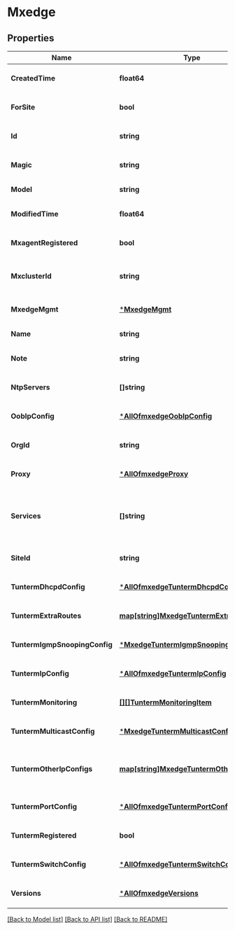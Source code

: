 # Mxedge

## Properties
Name | Type | Description | Notes
------------ | ------------- | ------------- | -------------
**CreatedTime** | **float64** |  | [optional] [default to null]
**ForSite** | **bool** |  | [optional] [default to null]
**Id** | **string** |  | [optional] [default to null]
**Magic** | **string** |  | [optional] [default to null]
**Model** | **string** |  | [default to null]
**ModifiedTime** | **float64** |  | [optional] [default to null]
**MxagentRegistered** | **bool** |  | [optional] [default to null]
**MxclusterId** | **string** | MxCluster this MxEdge belongs to | [optional] [default to null]
**MxedgeMgmt** | [***MxedgeMgmt**](mxedge_mgmt.md) |  | [optional] [default to null]
**Name** | **string** |  | [default to null]
**Note** | **string** |  | [optional] [default to null]
**NtpServers** | **[]string** |  | [optional] [default to null]
**OobIpConfig** | [***AllOfmxedgeOobIpConfig**](AllOfmxedgeOobIpConfig.md) |  | [optional] [default to null]
**OrgId** | **string** |  | [optional] [default to null]
**Proxy** | [***AllOfmxedgeProxy**](AllOfmxedgeProxy.md) |  | [optional] [default to null]
**Services** | **[]string** | list of services to run, tunterm only for now | [optional] [default to null]
**SiteId** | **string** |  | [optional] [default to null]
**TuntermDhcpdConfig** | [***AllOfmxedgeTuntermDhcpdConfig**](AllOfmxedgeTuntermDhcpdConfig.md) |  | [optional] [default to null]
**TuntermExtraRoutes** | [**map[string]MxedgeTuntermExtraRoute**](mxedge_tunterm_extra_route.md) | Property key is a CIDR | [optional] [default to null]
**TuntermIgmpSnoopingConfig** | [***MxedgeTuntermIgmpSnoopingConfig**](mxedge_tunterm_igmp_snooping_config.md) |  | [optional] [default to null]
**TuntermIpConfig** | [***AllOfmxedgeTuntermIpConfig**](AllOfmxedgeTuntermIpConfig.md) |  | [optional] [default to null]
**TuntermMonitoring** | [**[][]TuntermMonitoringItem**](array.md) |  | [optional] [default to null]
**TuntermMulticastConfig** | [***MxedgeTuntermMulticastConfig**](mxedge_tunterm_multicast_config.md) |  | [optional] [default to null]
**TuntermOtherIpConfigs** | [**map[string]MxedgeTuntermOtherIpConfig**](mxedge_tunterm_other_ip_config.md) | ip configs by VLAN ID. Property key is the VLAN ID | [optional] [default to null]
**TuntermPortConfig** | [***AllOfmxedgeTuntermPortConfig**](AllOfmxedgeTuntermPortConfig.md) |  | [optional] [default to null]
**TuntermRegistered** | **bool** |  | [optional] [default to null]
**TuntermSwitchConfig** | [***AllOfmxedgeTuntermSwitchConfig**](AllOfmxedgeTuntermSwitchConfig.md) |  | [optional] [default to null]
**Versions** | [***AllOfmxedgeVersions**](AllOfmxedgeVersions.md) |  | [optional] [default to null]

[[Back to Model list]](../README.md#documentation-for-models) [[Back to API list]](../README.md#documentation-for-api-endpoints) [[Back to README]](../README.md)


